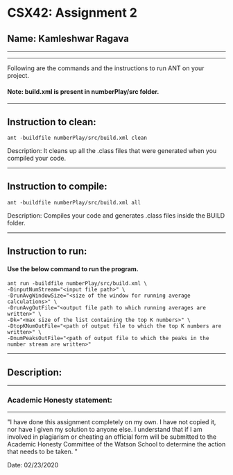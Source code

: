# CSX42: Assignment 2
## Name: Kamleshwar Ragava

-----------------------------------------------------------------------
-----------------------------------------------------------------------


Following are the commands and the instructions to run ANT on your project.
#### Note: build.xml is present in numberPlay/src folder.

-----------------------------------------------------------------------
## Instruction to clean:

```commandline
ant -buildfile numberPlay/src/build.xml clean
```

Description: It cleans up all the .class files that were generated when you
compiled your code.

-----------------------------------------------------------------------
## Instruction to compile:

```commandline
ant -buildfile numberPlay/src/build.xml all
```

Description: Compiles your code and generates .class files inside the BUILD folder.

-----------------------------------------------------------------------
## Instruction to run:

#### Use the below command to run the program.

```commandline
ant run -buildfile numberPlay/src/build.xml \
-DinputNumStream="<input file path>" \
-DrunAvgWindowSize="<size of the window for running average calculations>" \
-DrunAvgOutFile="<output file path to which running averages are written>" \
-Dk="<max size of the list containing the top K numbers>" \
-DtopKNumOutFile="<path of output file to which the top K numbers are written>" \
-DnumPeaksOutFile="<path of output file to which the peaks in the number stream are written>"
```

-----------------------------------------------------------------------
## Description:


-----------------------------------------------------------------------
### Academic Honesty statement:
-----------------------------------------------------------------------

"I have done this assignment completely on my own. I have not copied
it, nor have I given my solution to anyone else. I understand that if
I am involved in plagiarism or cheating an official form will be
submitted to the Academic Honesty Committee of the Watson School to
determine the action that needs to be taken. "

Date: 02/23/2020


